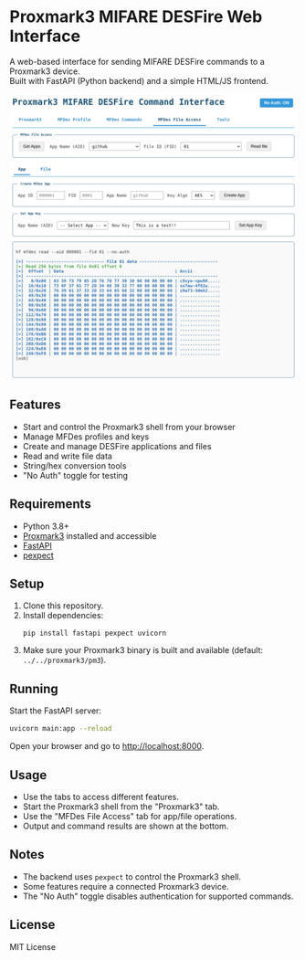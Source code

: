 # Proxmark3 MIFARE DESFire Web Interface

A web-based interface for sending MIFARE DESFire commands to a Proxmark3 device.  
Built with FastAPI (Python backend) and a simple HTML/JS frontend.

![ss](ss/ss.png)

## Features

- Start and control the Proxmark3 shell from your browser
- Manage MFDes profiles and keys
- Create and manage DESFire applications and files
- Read and write file data
- String/hex conversion tools
- "No Auth" toggle for testing

## Requirements

- Python 3.8+
- [Proxmark3](https://github.com/Proxmark/proxmark3) installed and accessible
- [FastAPI](https://fastapi.tiangolo.com/)
- [pexpect](https://pexpect.readthedocs.io/en/stable/)

## Setup

1. Clone this repository.
2. Install dependencies:
    ```
    pip install fastapi pexpect uvicorn
    ```
3. Make sure your Proxmark3 binary is built and available (default: `../../proxmark3/pm3`).

## Running

Start the FastAPI server:

```bash
uvicorn main:app --reload
```

Open your browser and go to [http://localhost:8000](http://localhost:8000).

## Usage

- Use the tabs to access different features.
- Start the Proxmark3 shell from the "Proxmark3" tab.
- Use the "MFDes File Access" tab for app/file operations.
- Output and command results are shown at the bottom.

## Notes

- The backend uses `pexpect` to control the Proxmark3 shell.
- Some features require a connected Proxmark3 device.
- The "No Auth" toggle disables authentication for supported commands.

## License

MIT License
